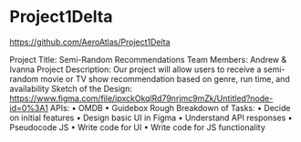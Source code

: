 # Project1Delta

https://github.com/AeroAtlas/Project1Delta

Project Title: Semi-Random Recommendations
Team Members: Andrew & Ivanna
Project Description: Our project will allow users to receive a semi-random movie or TV show recommendation based on genre, run time, and availability
Sketch of the Design: https://www.figma.com/file/ipxckOkqlRd79nrjmc9mZk/Untitled?node-id=0%3A1
APIs:
•    OMDB
•    Guidebox
Rough Breakdown of Tasks:
•    Decide on initial features
•    Design basic UI in Figma
•    Understand API responses
•    Pseudocode JS
•    Write code for UI
•    Write code for JS functionality
